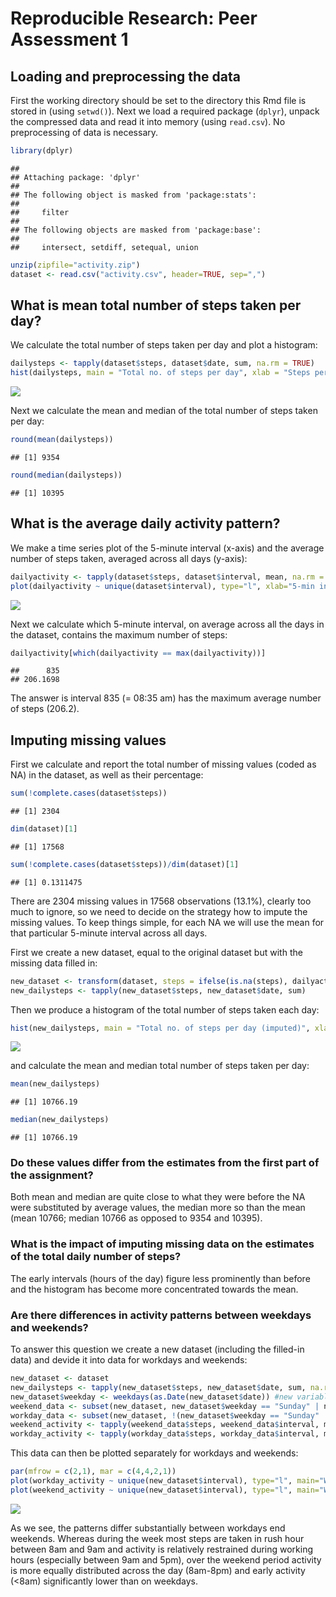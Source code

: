 # Reproducible Research: Peer Assessment 1


## Loading and preprocessing the data

First the working directory should be set to the directory this Rmd file is stored in (using `setwd()`). Next we load a required package (`dplyr`), unpack the compressed data and read it into memory (using `read.csv`). No preprocessing of data is necessary.


```r
library(dplyr)
```

```
## 
## Attaching package: 'dplyr'
## 
## The following object is masked from 'package:stats':
## 
##     filter
## 
## The following objects are masked from 'package:base':
## 
##     intersect, setdiff, setequal, union
```

```r
unzip(zipfile="activity.zip")
dataset <- read.csv("activity.csv", header=TRUE, sep=",")
```

## What is mean total number of steps taken per day?

We calculate the total number of steps taken per day and plot a histogram:


```r
dailysteps <- tapply(dataset$steps, dataset$date, sum, na.rm = TRUE) 
hist(dailysteps, main = "Total no. of steps per day", xlab = "Steps per day", ylab="No. of days")
```

![](PA1_template_files/figure-html/unnamed-chunk-2-1.png) 

Next we calculate the mean and median of the total number of steps taken per day:


```r
round(mean(dailysteps))
```

```
## [1] 9354
```

```r
round(median(dailysteps))
```

```
## [1] 10395
```

## What is the average daily activity pattern?
We make a time series plot of the 5-minute interval (x-axis) and the average number of steps taken, averaged across all days (y-axis):


```r
dailyactivity <- tapply(dataset$steps, dataset$interval, mean, na.rm = TRUE)
plot(dailyactivity ~ unique(dataset$interval), type="l", xlab="5-min interval", ylab="Average no. of steps")
```

![](PA1_template_files/figure-html/unnamed-chunk-4-1.png) 

Next we calculate which 5-minute interval, on average across all the days in the dataset, contains the maximum number of steps:

```r
dailyactivity[which(dailyactivity == max(dailyactivity))]
```

```
##      835 
## 206.1698
```
The answer is interval 835 (= 08:35 am) has the maximum average number of steps (206.2).

## Imputing missing values
First we calculate and report the total number of missing values (coded as NA) in the dataset, as well as their percentage:


```r
sum(!complete.cases(dataset$steps))
```

```
## [1] 2304
```

```r
dim(dataset)[1]
```

```
## [1] 17568
```

```r
sum(!complete.cases(dataset$steps))/dim(dataset)[1]
```

```
## [1] 0.1311475
```

There are 2304 missing values in 17568 observations (13.1%), clearly too much to ignore, so we need to decide on the strategy how to impute the missing values. To keep things simple, for each NA we will use the mean for that particular 5-minute interval across all days.

First we create a new dataset, equal to the original dataset but with the missing data filled in:


```r
new_dataset <- transform(dataset, steps = ifelse(is.na(steps), dailyactivity, steps))
new_dailysteps <- tapply(new_dataset$steps, new_dataset$date, sum) 
```

Then we produce a histogram of the total number of steps taken each day:


```r
hist(new_dailysteps, main = "Total no. of steps per day (imputed)", xlab = "Steps per day", ylab="No. of days")
```

![](PA1_template_files/figure-html/unnamed-chunk-8-1.png) 

and calculate the mean and median total number of steps taken per day:


```r
mean(new_dailysteps)
```

```
## [1] 10766.19
```

```r
median(new_dailysteps)
```

```
## [1] 10766.19
```

### Do these values differ from the estimates from the first part of the assignment?
Both mean and median are quite close to what they were before the NA were substituted by average values, the median more so than the mean (mean 10766; median 10766 as opposed to 9354 and 10395).

### What is the impact of imputing missing data on the estimates of the total daily number of steps?
The early intervals (hours of the day) figure less prominently than before and the histogram has become more concentrated towards the mean.

### Are there differences in activity patterns between weekdays and weekends?
To answer this question we create a new dataset (including the filled-in data) and devide it into data for workdays and weekends:


```r
new_dataset <- dataset
new_dailysteps <- tapply(new_dataset$steps, new_dataset$date, sum, na.rm = FALSE) 
new_dataset$weekday <- weekdays(as.Date(new_dataset$date)) #new variable
weekend_data <- subset(new_dataset, new_dataset$weekday == "Sunday" | new_dataset$weekday == "Saturday")
workday_data <- subset(new_dataset, !(new_dataset$weekday == "Sunday" | new_dataset$weekday == "Saturday"))
weekend_activity <- tapply(weekend_data$steps, weekend_data$interval, mean, na.rm = TRUE)
workday_activity <- tapply(workday_data$steps, workday_data$interval, mean, na.rm = TRUE)
```

This data can then be plotted separately for workdays and weekends:


```r
par(mfrow = c(2,1), mar = c(4,4,2,1))
plot(workday_activity ~ unique(new_dataset$interval), type="l", main="Workdays", xlab="5-min interval", ylab="Average no. of steps")
plot(weekend_activity ~ unique(new_dataset$interval), type="l", main="Weekend", xlab="5-min interval", ylab="Average no. of steps")
```

![](PA1_template_files/figure-html/unnamed-chunk-11-1.png) 

As we see, the patterns differ substantially between workdays end weekends. Whereas during the week most steps are taken in rush hour between 8am and 9am and activity is relatively restrained during working hours (especially between 9am and 5pm), over the weekend period activity is more equally distributed across the day (8am-8pm) and early activity (<8am) significantly lower than on weekdays.
